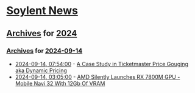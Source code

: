 # [Soylent News](../../../README.md)

## [Archives](../../index.md) for [2024](../index.md)

### [Archives](../../index.md) for [2024-09-14](index.md)

* [2024-09-14, 07:54:00](https://soylentnews.org/article.pl?sid=24/09/12/1446249&from=rss) - [A Case Study in Ticketmaster Price Gouging aka Dynamic Pricing](https://soylentnews.org/article.pl?sid=24/09/12/1446249&from=rss)
* [2024-09-14, 03:05:00](https://soylentnews.org/article.pl?sid=24/09/12/1441215&from=rss) - [AMD Silently Launches RX 7800M GPU -  Mobile Navi 32 With 12Gb Of VRAM](https://soylentnews.org/article.pl?sid=24/09/12/1441215&from=rss)
